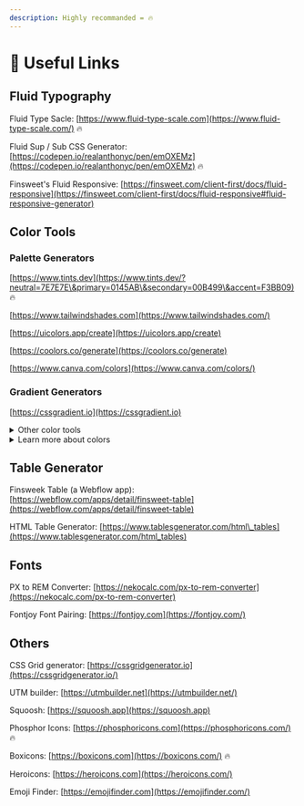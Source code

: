 ```yaml
---
description: Highly recommanded = 🔥
---
```


# 🧶 Useful Links

## Fluid Typography

Fluid Type Sacle: [https://www.fluid-type-scale.com](https://www.fluid-type-scale.com/) 🔥

Fluid Sup / Sub CSS Generator: [https://codepen.io/realanthonyc/pen/emOXEMz](https://codepen.io/realanthonyc/pen/emOXEMz) 🔥

Finsweet's Fluid Responsive: [https://finsweet.com/client-first/docs/fluid-responsive](https://finsweet.com/client-first/docs/fluid-responsive#fluid-responsive-generator)



## Color Tools

### Palette Generators

[https://www.tints.dev](https://www.tints.dev/?neutral=7E7E7E\&primary=0145AB\&secondary=00B499\&accent=F3BB09) 🔥

[https://www.tailwindshades.com](https://www.tailwindshades.com/)

[https://uicolors.app/create](https://uicolors.app/create)

[https://coolors.co/generate](https://coolors.co/generate)

[https://www.canva.com/colors](https://www.canva.com/colors/)

### Gradient Generators &#x20;

[https://cssgradient.io](https://cssgradient.io)

<details>

<summary>Other color tools</summary>

[https://coolors.co/contrast-checker](https://coolors.co/contrast-checker)

[https://coolors.co/visualizer](https://coolors.co/visualizer/)

[https://huemint.com](https://huemint.com/)

[https://colorhunt.co](https://colorhunt.co/)

[https://www.color-hex.com](https://www.color-hex.com/)

[https://icolorpalette.com](https://icolorpalette.com/)

[https://poolors.com](https://poolors.com/)

</details>

<details>

<summary>Learn more about colors</summary>

Knowing how others deal with color systems, palettes, naming, etc.

Tailwind Colors\
[https://tailwindcss.com/docs/customizing-colors](https://tailwindcss.com/docs/customizing-colors)

Google Dynamic Color in Material Design 3\
[https://m3.material.io/styles/color](https://m3.material.io/styles/color/system/overview)

Google Material 2 Color System\
[https://m2.material.io/design/color/the-color-system](https://m2.material.io/design/color/the-color-system.html)

Shopify Polaris - Palettes and Roles\
[https://polaris.shopify.com/design/colors/palettes-and-roles](https://polaris.shopify.com/design/colors/palettes-and-roles)

Shopify Polaris - Color Tokens\
[https://polaris.shopify.com/tokens/color](https://polaris.shopify.com/tokens/color)

</details>



## Table Generator

Finsweek Table (a Webflow app): [https://webflow.com/apps/detail/finsweet-table](https://webflow.com/apps/detail/finsweet-table)

HTML Table Generator: [https://www.tablesgenerator.com/html\_tables](https://www.tablesgenerator.com/html_tables)



## Fonts

PX to REM Converter: [https://nekocalc.com/px-to-rem-converter](https://nekocalc.com/px-to-rem-converter)

Fontjoy Font Pairing: [https://fontjoy.com](https://fontjoy.com/)



## Others

CSS Grid generator: [https://cssgridgenerator.io](https://cssgridgenerator.io/)

UTM builder: [https://utmbuilder.net](https://utmbuilder.net/)

Squoosh: [https://squoosh.app](https://squoosh.app)

Phosphor Icons: [https://phosphoricons.com](https://phosphoricons.com/) 🔥

Boxicons: [https://boxicons.com](https://boxicons.com/) 🔥

Heroicons: [https://heroicons.com](https://heroicons.com/)

Emoji Finder: [https://emojifinder.com](https://emojifinder.com/)



